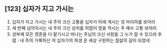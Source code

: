 ## [123] 십자가 지고 가시는

1) 십자가 지고 가시는 내 주의 크신 고통을 십자가 아래 계시는 성 마리아를 보아라
2) 세 번째 넘어지시는 내 주의 크신 상처를 피땀이 땅을 적시는 주 예수 고통 보아라
3) 성부께 모든 영혼을 다 맡기시고 떠나는 주님의 크신 사랑을 그 누가 알 수 있으랴
후렴 : 내 주의 거룩하신 저 십자가의 희생 온 세상 구원하는 참삶의 길이 되었네
